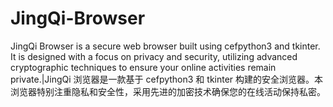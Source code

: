 # JingQi-Browser
JingQi Browser is a secure web browser built using cefpython3 and tkinter. It is designed with a focus on privacy and security, utilizing advanced cryptographic techniques to ensure your online activities remain private.|JingQi 浏览器是一款基于 cefpython3 和 tkinter 构建的安全浏览器。本浏览器特别注重隐私和安全性，采用先进的加密技术确保您的在线活动保持私密。
